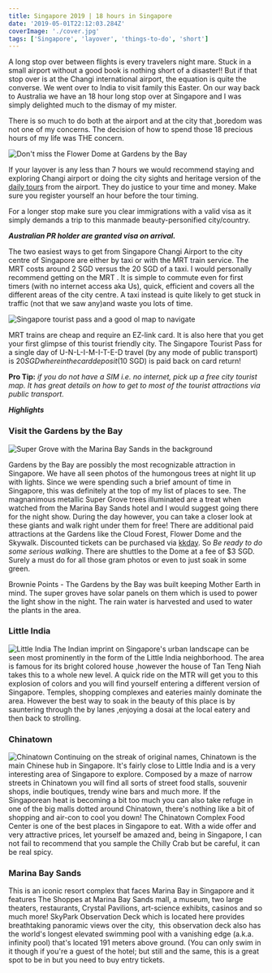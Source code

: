 ```yaml
---
title: Singapore 2019 | 18 hours in Singapore
date: '2019-05-01T22:12:03.284Z'
coverImage: './cover.jpg'
tags: ['Singapore', 'layover', 'things-to-do', 'short']
---
```


A long stop over between flights is every travelers night mare. Stuck in a small airport without a good book is nothing short of a disaster!! But if that stop over is at the Changi international airport, the equation is quite the converse. We went over to India to visit family this Easter. On our way back to Australia we have an 18 hour long stop over at Singapore and I was simply delighted much to the dismay of my mister.

There is so much to do both at the airport and at the city that ,boredom was not one of my concerns. The decision of how to spend those 18 precious hours of my life was THE concern.

![Don't miss the Flower Dome at Gardens by the Bay](./flower-dome.jpg)

If your layover is any less than 7 hours we would recommend staying and exploring Changi airport or doing the city sights and heritage version of the [ daily tours](http://www.changiairport.com/en/airport-guide/facilities-and-services/free-singapore-tour.html) from the airport. They do justice to your time and money. Make sure you register yourself an hour before the tour timing.

For a longer stop make sure you clear immigrations with a valid visa as it simply demands a trip to this manmade beauty-personified city/country.

**_Australian PR holder are granted visa on arrival._**

The two easiest ways to get from Singapore Changi Airport to the city centre of Singapore are either by taxi or with the MRT train service. The MRT costs around 2 SGD versus the 20 SGD of a taxi. I would personally recommend getting on the MRT . It is simple to commute even for first timers (with no internet access aka Us), quick, efficient and covers all the different areas of the city centre. A taxi instead is quite likely to get stuck in traffic (not that we saw any)and waste you lots of time.

![Singapore tourist pass and a good ol map to navigate](./tourist-pass.jpg)

MRT trains are cheap and require an EZ-link card. It is also here that you get your first glimpse of this tourist friendly city. The Singapore Tourist Pass for a single day of U-N-L-I-M-I-T-E-D travel (by any mode of public transport) is $20 SGD where in the card deposit($10 SGD) is paid back on card return!

**Pro Tip:** _if you do not have a SIM i.e. no internet, pick up a free city tourist map. It has great details on how to get to most of the tourist attractions via public transport._

**_Highlights_**

### Visit the Gardens by the Bay

![Super Grove with the Marina Bay Sands in the background](./Super-Grove.jpg)

Gardens by the Bay are possibly the most recognizable attraction in Singapore. We have all seen photos of the humongous trees at night lit up with lights. Since we were spending such a brief amount of time in Singapore, this was definitely at the top of my list of places to see. The magnanimous metallic Super Grove trees illuminated are a treat when watched from the Marina Bay Sands hotel and I would suggest going there for the night show. During the day however, you can take a closer look at these giants and walk right under them for free! There are additional paid attractions at the Gardens like the Cloud Forest, Flower Dome and the Skywalk.
Discounted tickets can be purchased via [kkday](https://www.kkday.com/en/product/3158).
So _Be ready to do some serious walking_. There are shuttles to the Dome at a fee of \$3 SGD.
Surely a must do for all those gram photos or even to just soak in some green.

Brownie Points - The Gardens by the Bay was built keeping Mother Earth in mind. The super groves have solar panels on them which is used to power the light show in the night. The rain water is harvested and used to water the plants in the area.

### Little India

![Little India](./india2.jpg)
The Indian imprint on Singapore's urban landscape can be seen most prominently in the form of the Little India neighborhood. The area is famous for its bright colored house ,however the house of Tan Teng Niah takes this to a whole new level. A quick ride on the MTR will get you to this explosion of colors and you will find yourself entering a different version of Singapore. Temples, shopping complexes and eateries mainly dominate the area. However the best way to soak in the beauty of this place is by sauntering through the by lanes ,enjoying a dosai at the local eatery and then back to strolling.

### Chinatown

![Chinatown](./chinatown.jpg)
Continuing on the streak of original names, Chinatown is the main Chinese hub in Singapore. It's fairly close to Little India and is a very interesting area of Singapore to explore. Composed by a maze of narrow streets in Chinatown you will find all sorts of street food stalls, souvenir shops, indie boutiques, trendy wine bars and much more. If the Singaporean heat is becoming a bit too much you can also take refuge in one of the big malls dotted around Chinatown, there's nothing like a bit of shopping and air-con to cool you down!
The Chinatown Complex Food Center is one of the best places in Singapore to eat. With a wide offer and very attractive prices, let yourself be amazed and, being in Singapore, I can not fail to recommend that you sample the Chilly Crab but be careful, it can be real spicy.

### Marina Bay Sands

This is an iconic resort complex that faces Marina Bay in Singapore and it features The Shoppes at Marina Bay Sands mall, a museum, two large theaters, restaurants, Crystal Pavilions, art-science exhibits, casinos and so much more! SkyPark Observation Deck which is located here provides breathtaking panoramic views over the city,  this observation deck also has the world's longest elevated swimming pool with a vanishing edge (a.k.a. infinity pool) that's located 191 meters above ground. (You can only swim in it though if you're a guest of the hotel; but still and the same, this is a great spot to be in but you need to buy entry tickets.
